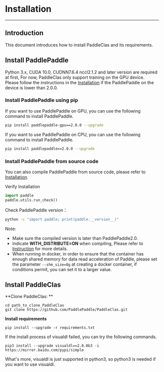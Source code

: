# Installation

---

## Introduction

This document introduces how to install PaddleClas and its requirements.

## Install PaddlePaddle

Python 3.x, CUDA 10.0, CUDNN7.6.4 nccl2.1.2 and later version are required at first, For now, PaddleClas only support training on the GPU device. Please follow the instructions in the [Installation](http://www.paddlepaddle.org.cn/install/quick) if the PaddlePaddle on the device is lower than 2.0.0.


### Install PaddlePaddle using pip

If you want to use PaddlePaddle on GPU, you can use the following command to install PaddlePaddle.

```bash
pip install paddlepaddle-gpu==2.0.0 --upgrade
```

If you want to use PaddlePaddle on CPU, you can use the following command to install PaddlePaddle.

```bash
pip install paddlepaddle==2.0.0 --upgrade
```

### Install PaddlePaddle from source code

You can also compile PaddlePaddle from source code, please refer to [Installation](http://www.paddlepaddle.org.cn/install/quick).

Verify Installation

```python
import paddle
paddle.utils.run_check()
```

Check PaddlePaddle version：

```bash
python -c "import paddle; print(paddle.__version__)"
```

Note:
- Make sure the compiled version is later than PaddlePaddle2.0.
- Indicate **WITH_DISTRIBUTE=ON** when compiling, Please refer to [Instruction](https://www.paddlepaddle.org.cn/documentation/docs/zh/develop/install/Tables.html#id3) for more details.
- When running in docker, in order to ensure that the container has enough shared memory for data read acceleration of Paddle, please set the parameter `--shm_size=8g` at creating a docker container, if conditions permit, you can set it to a larger value.


## Install PaddleClas

**Clone PaddleClas: **

```
cd path_to_clone_PaddleClas
git clone https://github.com/PaddlePaddle/PaddleClas.git
```

**Install requirements**


```
pip install --upgrade -r requirements.txt
```

If the install process of visualdl failed, you can try the following commands.

```
pip3 install --upgrade visualdl==2.0.0b3 -i https://mirror.baidu.com/pypi/simple

```

What's more, visualdl is just supported in python3, so python3 is needed if you want to use visualdl.
